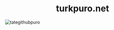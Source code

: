 <h1 align="center">turkpuro.net</h1>

![tategithubpuro](https://github.com/Furtsy/turkpuro.net/assets/43937364/30d291bf-fbe5-4367-bcaf-9cde026e42c9)
